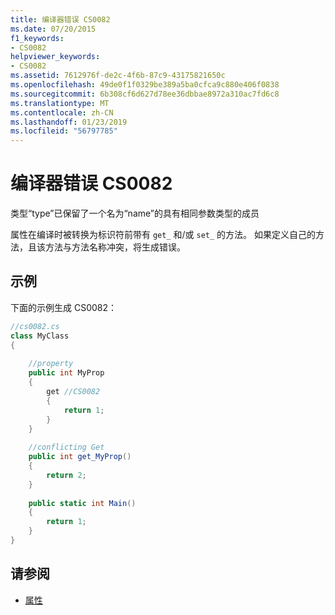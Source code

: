 ```yaml
---
title: 编译器错误 CS0082
ms.date: 07/20/2015
f1_keywords:
- CS0082
helpviewer_keywords:
- CS0082
ms.assetid: 7612976f-de2c-4f6b-87c9-43175821650c
ms.openlocfilehash: 49de0f1f0329be389a5ba0cfca9c880e406f0838
ms.sourcegitcommit: 6b308cf6d627d78ee36dbbae8972a310ac7fd6c8
ms.translationtype: MT
ms.contentlocale: zh-CN
ms.lasthandoff: 01/23/2019
ms.locfileid: "56797785"
---
```

# <a name="compiler-error-cs0082"></a>编译器错误 CS0082
类型“type”已保留了一个名为“name”的具有相同参数类型的成员  
  
 属性在编译时被转换为标识符前带有 `get_` 和/或 `set_` 的方法。 如果定义自己的方法，且该方法与方法名称冲突，将生成错误。  
  
## <a name="example"></a>示例  
 下面的示例生成 CS0082：  
  
```csharp  
//cs0082.cs  
class MyClass  
{  
  
    //property  
    public int MyProp  
    {  
        get //CS0082  
        {  
            return 1;  
        }  
    }  
  
    //conflicting Get  
    public int get_MyProp()  
    {  
        return 2;  
    }  
  
    public static int Main()  
    {  
        return 1;  
    }  
}  
```  
  
## <a name="see-also"></a>请参阅

- [属性](../../csharp/programming-guide/classes-and-structs/properties.md)
